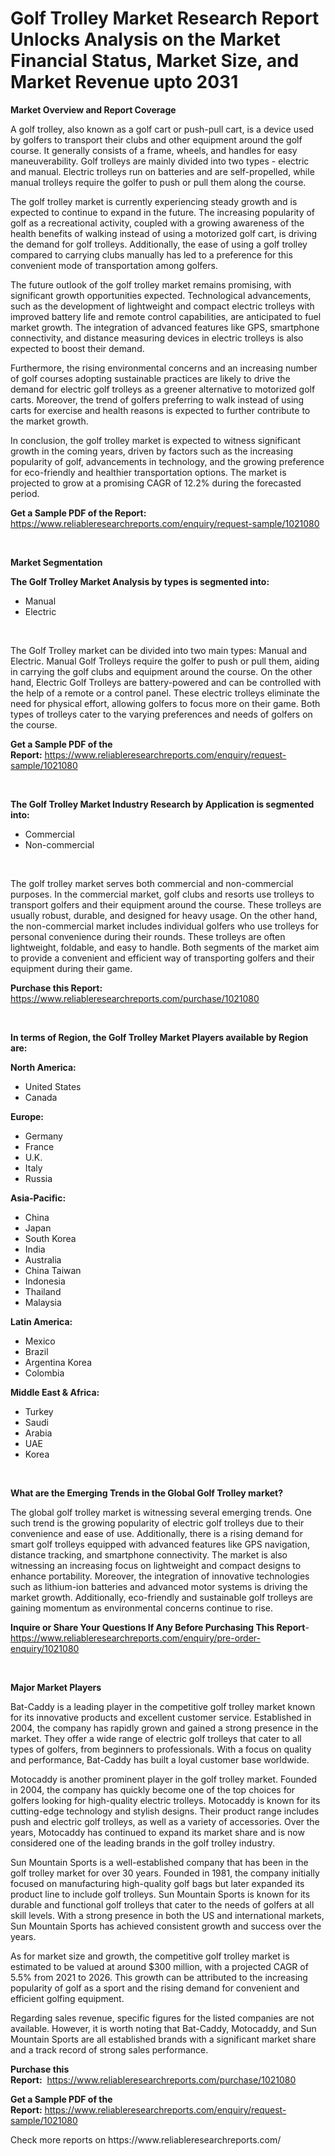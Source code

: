 <p><h1>Golf Trolley Market Research Report Unlocks Analysis on the Market Financial Status, Market Size, and Market Revenue upto 2031</h1></p><p><strong>Market Overview and Report Coverage</strong></p>
<p><p>A golf trolley, also known as a golf cart or push-pull cart, is a device used by golfers to transport their clubs and other equipment around the golf course. It generally consists of a frame, wheels, and handles for easy maneuverability. Golf trolleys are mainly divided into two types - electric and manual. Electric trolleys run on batteries and are self-propelled, while manual trolleys require the golfer to push or pull them along the course.</p><p>The golf trolley market is currently experiencing steady growth and is expected to continue to expand in the future. The increasing popularity of golf as a recreational activity, coupled with a growing awareness of the health benefits of walking instead of using a motorized golf cart, is driving the demand for golf trolleys. Additionally, the ease of using a golf trolley compared to carrying clubs manually has led to a preference for this convenient mode of transportation among golfers.</p><p>The future outlook of the golf trolley market remains promising, with significant growth opportunities expected. Technological advancements, such as the development of lightweight and compact electric trolleys with improved battery life and remote control capabilities, are anticipated to fuel market growth. The integration of advanced features like GPS, smartphone connectivity, and distance measuring devices in electric trolleys is also expected to boost their demand.</p><p>Furthermore, the rising environmental concerns and an increasing number of golf courses adopting sustainable practices are likely to drive the demand for electric golf trolleys as a greener alternative to motorized golf carts. Moreover, the trend of golfers preferring to walk instead of using carts for exercise and health reasons is expected to further contribute to the market growth.</p><p>In conclusion, the golf trolley market is expected to witness significant growth in the coming years, driven by factors such as the increasing popularity of golf, advancements in technology, and the growing preference for eco-friendly and healthier transportation options. The market is projected to grow at a promising CAGR of 12.2% during the forecasted period.</p></p>
<p><strong>Get a Sample PDF of the Report:</strong> <a href="https://www.reliableresearchreports.com/enquiry/request-sample/1021080">https://www.reliableresearchreports.com/enquiry/request-sample/1021080</a></p>
<p>&nbsp;</p>
<p><strong>Market Segmentation</strong></p>
<p><strong>The Golf Trolley Market Analysis by types is segmented into:</strong></p>
<p><ul><li>Manual</li><li>Electric</li></ul></p>
<p>&nbsp;</p>
<p><p>The Golf Trolley market can be divided into two main types: Manual and Electric. Manual Golf Trolleys require the golfer to push or pull them, aiding in carrying the golf clubs and equipment around the course. On the other hand, Electric Golf Trolleys are battery-powered and can be controlled with the help of a remote or a control panel. These electric trolleys eliminate the need for physical effort, allowing golfers to focus more on their game. Both types of trolleys cater to the varying preferences and needs of golfers on the course.</p></p>
<p><strong>Get a Sample PDF of the Report:</strong>&nbsp;<a href="https://www.reliableresearchreports.com/enquiry/request-sample/1021080">https://www.reliableresearchreports.com/enquiry/request-sample/1021080</a></p>
<p>&nbsp;</p>
<p><strong>The Golf Trolley Market Industry Research by Application is segmented into:</strong></p>
<p><ul><li>Commercial</li><li>Non-commercial</li></ul></p>
<p>&nbsp;</p>
<p><p>The golf trolley market serves both commercial and non-commercial purposes. In the commercial market, golf clubs and resorts use trolleys to transport golfers and their equipment around the course. These trolleys are usually robust, durable, and designed for heavy usage. On the other hand, the non-commercial market includes individual golfers who use trolleys for personal convenience during their rounds. These trolleys are often lightweight, foldable, and easy to handle. Both segments of the market aim to provide a convenient and efficient way of transporting golfers and their equipment during their game.</p></p>
<p><strong>Purchase this Report:</strong>&nbsp; <a href="https://www.reliableresearchreports.com/purchase/1021080">https://www.reliableresearchreports.com/purchase/1021080</a></p>
<p>&nbsp;</p>
<p><strong>In terms of Region, the Golf Trolley Market Players available by Region are:</strong></p>
<p>
    <p> <strong> North America: </strong>
        <ul>
            <li>United States</li>
            <li>Canada</li>
        </ul>
        </p> 
    <p> <strong> Europe: </strong>
        <ul>
            <li>Germany</li>
            <li>France</li>
            <li>U.K.</li>
            <li>Italy</li>
            <li>Russia</li>
        </ul>
        </p> 
    <p> <strong> Asia-Pacific: </strong>
        <ul>
            <li>China</li>
            <li>Japan</li>
            <li>South Korea</li>
            <li>India</li>
            <li>Australia</li>
            <li>China Taiwan</li>
            <li>Indonesia</li>
            <li>Thailand</li>
            <li>Malaysia</li>
        </ul>
        </p> 
    <p> <strong> Latin America: </strong>
        <ul>
            <li>Mexico</li>
            <li>Brazil</li>
            <li>Argentina Korea</li>
            <li>Colombia</li>
        </ul>
        </p> 
    <p> <strong> Middle East & Africa: </strong>
        <ul>
            <li>Turkey</li>
            <li>Saudi</li>
            <li>Arabia</li>
            <li>UAE</li>
            <li>Korea</li>
        </ul>
    </p>
    </p>
<p>&nbsp;</p>
<p><strong>What are the Emerging Trends in the Global Golf Trolley market?</strong></p>
<p><p>The global golf trolley market is witnessing several emerging trends. One such trend is the growing popularity of electric golf trolleys due to their convenience and ease of use. Additionally, there is a rising demand for smart golf trolleys equipped with advanced features like GPS navigation, distance tracking, and smartphone connectivity. The market is also witnessing an increasing focus on lightweight and compact designs to enhance portability. Moreover, the integration of innovative technologies such as lithium-ion batteries and advanced motor systems is driving the market growth. Additionally, eco-friendly and sustainable golf trolleys are gaining momentum as environmental concerns continue to rise.</p></p>
<p><strong>Inquire or Share Your Questions If Any Before Purchasing This Report</strong>- <a href="https://www.reliableresearchreports.com/enquiry/pre-order-enquiry/1021080">https://www.reliableresearchreports.com/enquiry/pre-order-enquiry/1021080</a></p>
<p>&nbsp;</p>
<p><strong>Major Market Players</strong></p>
<p><p>Bat-Caddy is a leading player in the competitive golf trolley market known for its innovative products and excellent customer service. Established in 2004, the company has rapidly grown and gained a strong presence in the market. They offer a wide range of electric golf trolleys that cater to all types of golfers, from beginners to professionals. With a focus on quality and performance, Bat-Caddy has built a loyal customer base worldwide.</p><p>Motocaddy is another prominent player in the golf trolley market. Founded in 2004, the company has quickly become one of the top choices for golfers looking for high-quality electric trolleys. Motocaddy is known for its cutting-edge technology and stylish designs. Their product range includes push and electric golf trolleys, as well as a variety of accessories. Over the years, Motocaddy has continued to expand its market share and is now considered one of the leading brands in the golf trolley industry.</p><p>Sun Mountain Sports is a well-established company that has been in the golf trolley market for over 30 years. Founded in 1981, the company initially focused on manufacturing high-quality golf bags but later expanded its product line to include golf trolleys. Sun Mountain Sports is known for its durable and functional golf trolleys that cater to the needs of golfers at all skill levels. With a strong presence in both the US and international markets, Sun Mountain Sports has achieved consistent growth and success over the years.</p><p>As for market size and growth, the competitive golf trolley market is estimated to be valued at around $300 million, with a projected CAGR of 5.5% from 2021 to 2026. This growth can be attributed to the increasing popularity of golf as a sport and the rising demand for convenient and efficient golfing equipment.</p><p>Regarding sales revenue, specific figures for the listed companies are not available. However, it is worth noting that Bat-Caddy, Motocaddy, and Sun Mountain Sports are all established brands with a significant market share and a track record of strong sales performance.</p></p>
<p><strong>Purchase this Report:</strong>&nbsp;&nbsp;<a href="https://www.reliableresearchreports.com/purchase/1021080">https://www.reliableresearchreports.com/purchase/1021080</a></p>
<p></p>
<p><strong>Get a Sample PDF of the Report:</strong>&nbsp;<a href="https://www.reliableresearchreports.com/enquiry/request-sample/1021080">https://www.reliableresearchreports.com/enquiry/request-sample/1021080</a></p>
<p>Check more reports on https://www.reliableresearchreports.com/</p>